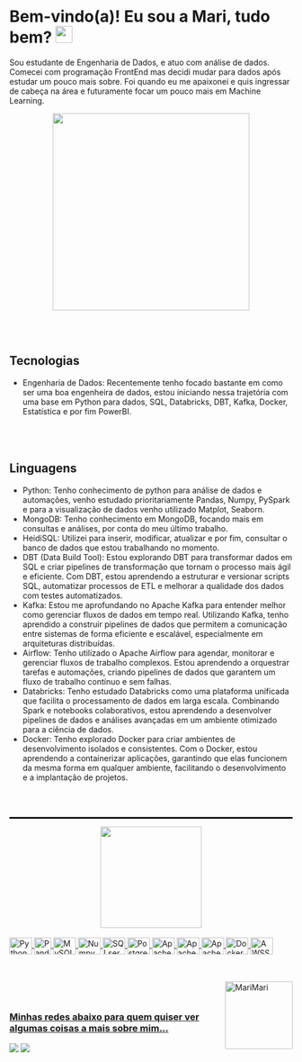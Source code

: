 <h1>
  Bem-vindo(a)! Eu sou a Mari, tudo bem?
  <img src="https://emojis.slackmojis.com/emojis/images/1643514738/7421/typingcat.gif?1643514738" width="30"/>
</h1>

Sou estudante de Engenharia de Dados, e atuo com análise de dados. Comecei com programação FrontEnd mas decidi mudar para dados após estudar um pouco mais sobre. Foi quando eu me apaixonei e quis ingressar de cabeça na área e futuramente focar um pouco mais em Machine Learning.

<div align="center">
  <img height="350" src="https://64.media.tumblr.com/633c193485d751929ce27dfce436896b/23bc468b2e6033be-67/s400x600/fd99df9a0633cbc2c2b9d5c684b8ef5f25052102.gif" />
</div>


<br></br>
## <strong>Tecnologias</strong>
- Engenharia de Dados: Recentemente tenho focado bastante em como ser uma boa engenheira de dados, estou iniciando nessa trajetória com uma base em Python para dados, SQL, Databricks, DBT, Kafka, Docker, Estatística e por fim PowerBI.
<br></br>
<br></br>
## <strong>Linguagens</strong>
- Python: Tenho conhecimento de python para análise de dados e automações, venho estudado prioritariamente Pandas, Numpy, PySpark e para a visualização de dados venho utilizado Matplot, Seaborn.
- MongoDB: Tenho conhecimento em MongoDB, focando mais em consultas e análises, por conta do meu último trabalho.
- HeidiSQL: Utilizei para inserir, modificar, atualizar e por fim, consultar o banco de dados que estou trabalhando no momento.
- DBT (Data Build Tool): Estou explorando DBT para transformar dados em SQL e criar pipelines de transformação que tornam o processo mais ágil e eficiente. Com DBT, estou aprendendo a estruturar e versionar scripts SQL, automatizar processos de ETL e melhorar a qualidade dos dados com testes automatizados.
- Kafka: Estou me aprofundando no Apache Kafka para entender melhor como gerenciar fluxos de dados em tempo real. Utilizando Kafka, tenho aprendido a construir pipelines de dados que permitem a comunicação entre sistemas de forma eficiente e escalável, especialmente em arquiteturas distribuídas.
- Airflow: Tenho utilizado o Apache Airflow para agendar, monitorar e gerenciar fluxos de trabalho complexos. Estou aprendendo a orquestrar tarefas e automações, criando pipelines de dados que garantem um fluxo de trabalho contínuo e sem falhas.
- Databricks: Tenho estudado Databricks como uma plataforma unificada que facilita o processamento de dados em larga escala. Combinando Spark e notebooks colaborativos, estou aprendendo a desenvolver pipelines de dados e análises avançadas em um ambiente otimizado para a ciência de dados.
- Docker: Tenho explorado Docker para criar ambientes de desenvolvimento isolados e consistentes. Com o Docker, estou aprendendo a containerizar aplicações, garantindo que elas funcionem da mesma forma em qualquer ambiente, facilitando o desenvolvimento e a implantação de projetos.

<br></br>
<hr style="border: 1px solid black;">


 <div align='center'>
   <a href="https://github.com/MariMari-Pacini">
  
   <img height="180em" src="https://github-readme-stats.vercel.app/api/top-langs/?username=MariMari-Pacini&layout=compact&langs_count=6&theme=radical"/>

</div>
<div style="display: inline_block"><br>
  <img align="center" alt="Python" height="30" width="40" src="https://cdn.jsdelivr.net/gh/devicons/devicon/icons/python/python-original.svg">
  <img align="center" alt="Pandas" height="30" width"40" src="https://cdn.jsdelivr.net/gh/devicons/devicon/icons/pandas/pandas-original.svg">
  <img align="center" alt="MySQL" height="30" width="40" src="https://cdn.jsdelivr.net/gh/devicons/devicon/icons/mysql/mysql-original.svg">
  <img align="center" alt="Numpy" height="30" width="40" src="https://cdn.jsdelivr.net/gh/devicons/devicon/icons/numpy/numpy-original.svg">
  <img align="center" alt="SQLserver" height="30" width="40" src="https://cdn.jsdelivr.net/gh/devicons/devicon/icons/microsoftsqlserver/microsoftsqlserver-plain.svg"/>
  <img align="center" alt="Postgres" height="30" width="40" src="https://cdn.jsdelivr.net/gh/devicons/devicon/icons/postgresql/postgresql-original.svg"/>
  <img align="center" alt="ApacheAirflow" height="30" width="40" src="https://cdn.jsdelivr.net/gh/devicons/devicon@latest/icons/apacheairflow/apacheairflow-original.svg"/>
  <img align="center" alt="ApacheKafka" height="30" width="40" src="https://cdn.jsdelivr.net/gh/devicons/devicon@latest/icons/apachekafka/apachekafka-original.svg"/>
  <img align="center" alt="ApacheSpark" height="30" width="40" src="https://cdn.jsdelivr.net/gh/devicons/devicon@latest/icons/apachespark/apachespark-original.svg"/>
  <img align="center" alt="Docker" height="30" width="40" src="https://cdn.jsdelivr.net/gh/devicons/devicon@latest/icons/docker/docker-plain.svg"/>
  <img align="center" alt="AWSServices" height="30" width="40" src="https://cdn.jsdelivr.net/gh/devicons/devicon@latest/icons/amazonwebservices/amazonwebservices-original-wordmark.svg"/>
  
          
  
 <br></br>
  <img align="right" alt="MariMari" height="120" width="120" src="https://cdn.discordapp.com/attachments/1061713662487834724/1082791257853677698/asasasas.gif">
</div>
 
 <br>
 
  ### Minhas redes abaixo para quem quiser ver algumas coisas a mais sobre mim...
 
<div> 

  <a href="https://www.linkedin.com/in/marianapacini-dataanalyst" target="_blank"><img src="https://img.shields.io/badge/-LinkedIn-%230077B5?style=for-the-badge&logo=linkedin&logoColor=white" target="_blank"></a> 
  <a href = "marimari.pacini@gmail.com"><img src="https://img.shields.io/badge/-Gmail-%23333?style=for-the-badge&logo=gmail&logoColor=white" target="_blank"></a>
 
 

</div>
